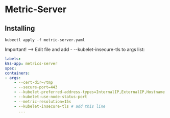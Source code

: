 # Metric-Server

## Installing

    kubectl apply -f metric-server.yaml 

Important! --> Edit file and add - --kubelet-insecure-tls to args list:

```yaml
labels:
k8s-app: metrics-server
spec:
containers:
- args:
    - --cert-dir=/tmp
    - --secure-port=443
    - --kubelet-preferred-address-types=InternalIP,ExternalIP,Hostname
    - --kubelet-use-node-status-port
    - --metric-resolution=15s
    - --kubelet-insecure-tls # add this line
      ...
```
